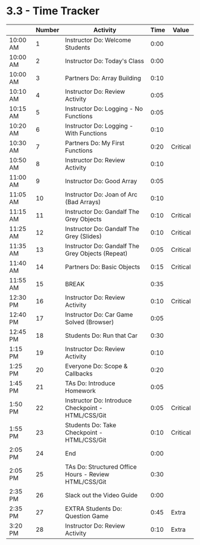 # 3.3 - Time Tracker

|          | Number | Activity                                              | Time | Value    |
| -------- | ------ | ----------------------------------------------------- | ---- | -------- |
| 10:00 AM | 1      | Instructor Do: Welcome Students                       | 0:00 |          |
| 10:00 AM | 2      | Instructor Do: Today's Class                          | 0:00 |          |
| 10:00 AM | 3      | Partners Do: Array Building                           | 0:10 |          |
| 10:10 AM | 4      | Instructor Do: Review Activity                        | 0:05 |          |
| 10:15 AM | 5      | Instructor Do: Logging - No Functions                 | 0:05 |          |
| 10:20 AM | 6      | Instructor Do: Logging - With Functions               | 0:10 |          |
| 10:30 AM | 7      | Partners Do: My First Functions                       | 0:20 | Critical |
| 10:50 AM | 8      | Instructor Do: Review Activity                        | 0:10 |          |
| 11:00 AM | 9      | Instructor Do: Good Array                             | 0:05 |          |
| 11:05 AM | 10     | Instructor Do: Joan of Arc (Bad Arrays)               | 0:10 |          |
| 11:15 AM | 11     | Instructor Do: Gandalf The Grey Objects               | 0:10 | Critical |
| 11:25 AM | 12     | Instructor Do: Gandalf The Grey (Slides)              | 0:10 | Critical |
| 11:35 AM | 13     | Instructor Do: Gandalf The Grey Objects (Repeat)      | 0:05 | Critical |
| 11:40 AM | 14     | Partners Do: Basic Objects                            | 0:15 | Critical |
| 11:55 AM | 15     | BREAK                                                 | 0:35 |          |
| 12:30 PM | 16     | Instructor Do: Review Activity                        | 0:10 | Critical |
| 12:40 PM | 17     | Instructor Do: Car Game Solved (Browser)              | 0:05 |          |
| 12:45 PM | 18     | Students Do: Run that Car                             | 0:30 |          |
| 1:15 PM  | 19     | Instructor Do: Review Activity                        | 0:10 |          |
| 1:25 PM  | 20     | Everyone Do: Scope & Callbacks                        | 0:20 |          |
| 1:45 PM  | 21     | TAs Do: Introduce Homework                            | 0:05 |          |
| 1:50 PM  | 22     | Instructor Do: Introduce Checkpoint - HTML/CSS/Git    | 0:05 | Critical |
| 1:55 PM  | 23     | Students Do: Take Checkpoint - HTML/CSS/Git           | 0:10 | Critical |
| 2:05 PM  | 24     | End                                                   | 0:00 |          |
| 2:05 PM  | 25     | TAs Do: Structured Office Hours - Review HTML/CSS/Git | 0:30 |          |
| 2:35 PM  | 26     | Slack out the Video Guide                             | 0:00 |          |
| 2:35 PM  | 27     | EXTRA Students Do: Question Game                      | 0:45 | Extra    |
| 3:20 PM  | 28     | Instructor Do: Review Activity                        | 0:10 | Extra    |
